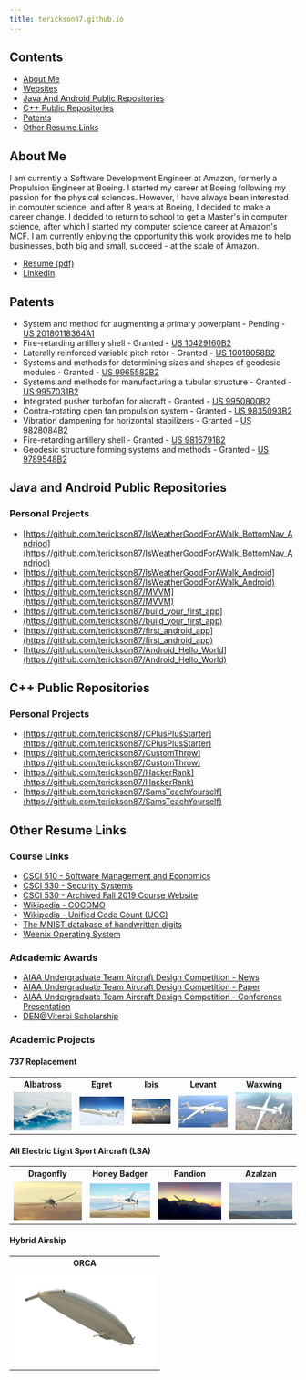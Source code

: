 ```yaml
---
title: terickson87.github.io
---
```


## Contents
* [About Me](#about-me)
* [Websites](#websites)
* [Java And Android Public Repositories](#java-and-android-public-repositories)
* [C++ Public Repositories](#c-public-repositories)
* [Patents](#patents)
* [Other Resume Links](#other-resume-links)

## About Me

I am currently a Software Development Engineer at Amazon, formerly a Propulsion Engineer at Boeing. I started my career at Boeing following my passion for the physical sciences. However, I have always been interested in computer science, and after 8 years at Boeing, I decided to make a career change. I decided to return to school to get a Master's in computer science, after which I started my computer science career at Amazon's MCF. I am currently enjoying the opportunity this work provides me to help businesses, both big and small, succeed - at the scale of Amazon.

* <a href="Resume Todd Erickson.pdf" target="_blank">Resume (pdf)</a>
* [LinkedIn](https://www.linkedin.com/in/todd-w-erickson/)

## Patents
* System and method for augmenting a primary powerplant - Pending - [US 20180118364A1](https://patents.google.com/patent/US20180118364A1/en)
* Fire-retarding artillery shell - Granted - [US 10429160B2](https://patents.google.com/patent/US10429160B2/en)
* Laterally reinforced variable pitch rotor - Granted - [US 10018058B2](https://patents.google.com/patent/US10018058B2/en)
* Systems and methods for determining sizes and shapes of geodesic modules - Granted - [US 9965582B2](https://patents.google.com/patent/US9965582B2/en)
* Systems and methods for manufacturing a tubular structure - Granted - [US 9957031B2](https://patents.google.com/patent/US9957031B2/en)
* Integrated pusher turbofan for aircraft - Granted - [US 9950800B2](https://patents.google.com/patent/US9950800B2/en)
* Contra-rotating open fan propulsion system - Granted - [US 9835093B2](https://patents.google.com/patent/US9835093B2/en)
* Vibration dampening for horizontal stabilizers - Granted - [US 9828084B2](https://patents.google.com/patent/US9828084B2/en)
* Fire-retarding artillery shell - Granted - [US 9816791B2](https://patents.google.com/patent/US9816791B2)
* Geodesic structure forming systems and methods - Granted - [US 9789548B2](https://patents.google.com/patent/US9789548B2)

## Java and Android Public Repositories

### Personal Projects
* [https://github.com/terickson87/IsWeatherGoodForAWalk_BottomNav_Andriod](https://github.com/terickson87/IsWeatherGoodForAWalk_BottomNav_Andriod)
* [https://github.com/terickson87/IsWeatherGoodForAWalk_Android](https://github.com/terickson87/IsWeatherGoodForAWalk_Android)
* [https://github.com/terickson87/MVVM](https://github.com/terickson87/MVVM)
* [https://github.com/terickson87/build_your_first_app](https://github.com/terickson87/build_your_first_app)
* [https://github.com/terickson87/first_android_app](https://github.com/terickson87/first_android_app)
* [https://github.com/terickson87/Android_Hello_World](https://github.com/terickson87/Android_Hello_World)

## C++ Public Repositories

### Personal Projects
* [https://github.com/terickson87/CPlusPlusStarter](https://github.com/terickson87/CPlusPlusStarter)
* [https://github.com/terickson87/CustomThrow](https://github.com/terickson87/CustomThrow)
* [https://github.com/terickson87/HackerRank](https://github.com/terickson87/HackerRank)
* [https://github.com/terickson87/SamsTeachYourself](https://github.com/terickson87/SamsTeachYourself)

## Other Resume Links

### Course Links
* [CSCI 510 - Software Management and Economics](https://classes.usc.edu/term-20203/course/csci-510/)
* [CSCI 530 - Security Systems](https://classes.usc.edu/term-20203/course/csci-530/)
* [CSCI 530 - Archived Fall 2019 Course Website](https://web.archive.org/web/20200702170703/http:/csclass.info/USC/CSCI530/F19/)
* [Wikipedia - COCOMO](https://en.wikipedia.org/wiki/COCOMO)
* [Wikipedia - Unified Code Count (UCC)](https://en.wikipedia.org/wiki/Unified_Code_Count_(UCC))
* [The MNIST database of handwritten digits](http://yann.lecun.com/exdb/mnist/)
* [Weenix Operating System](https://github.com/brown-cs1690/handout/wiki)

### Adcademic Awards
* [AIAA Undergraduate Team Aircraft Design Competition - News](https://viterbi.usc.edu/news/news/2010/viterbi-student-team.htm)
* [AIAA Undergraduate Team Aircraft Design Competition - Paper](https://issuu.com/sina_golshany/docs/aiaa_team_aircraft_design_paper_for)
* [AIAA Undergraduate Team Aircraft Design Competition - Conference Presentation](https://issuu.com/sina_golshany/docs/egret_presentationpdf)
* [DEN@Viterbi Scholarship](https://viterbigradadmission.usc.edu/denviterbi-scholarship/)

### Academic Projects

#### 737 Replacement
<table>
  <th style="text-align:center">Albatross</th>
  <th style="text-align:center">Egret</th>
  <th style="text-align:center">Ibis</th>
  <th style="text-align:center">Levant</th>
  <th style="text-align:center">Waxwing</th>
  <tr>
    <td style="text-align:center"><a href="projects/Albatross Complete Proposal.pdf"><img width="250" src="projects/Albatross.png"></a></td>
    <td style="text-align:center"><a href="projects/Egret Complete Proposal.pdf"><img width="250" src="projects/Egret.png"></a></td>
    <td style="text-align:center"><a href="projects/Ibis Complete Proposal.pdf"><img width="250" src="projects/Ibis.png"></a></td>
    <td style="text-align:center"><a href="projects/Levant Complete Proposal.pdf"><img width="250" src="projects/Levant.png"></a></td>
    <td style="text-align:center"><a href="projects/Waxwing Complete Proposal.pdf"><img width="250" src="projects/Waxwing.png"></a></td>
  </tr>
</table>

#### All Electric Light Sport Aircraft (LSA)
<table>
  <th style="text-align:center">Dragonfly</th>
  <th style="text-align:center">Honey Badger</th>
  <th style="text-align:center">Pandion</th>
  <th style="text-align:center">Azalzan</th>
  <tr>
    <td style="text-align:center"><a href="https://issuu.com/sina_golshany/docs/dragonfly_with_foldouts__reduced_si"><img width="250" src="projects/Dragonfly.png"></a></td>
    <td style="text-align:center"><a href="https://issuu.com/sina_golshany/docs/honey_badger_with_foldouts__reduced"><img width="250" src="projects/Honey Badger.png"></a></td>
    <td style="text-align:center"><a href="https://issuu.com/sina_golshany/docs/pandion_with_foldouts"><img width="250" src="projects/Pandion.png"></a></td>
    <td style="text-align:center"><a href="https://issuu.com/sina_golshany/docs/azalzan_with_foldouts"><img width="250" src="projects/Azalzan.png"></a></td>
  </tr>
</table>

#### Hybrid Airship
<table>
  <th style="text-align:center">ORCA</th>
  <tr>
    <td style="text-align:center"><a href="projects/ORCA FINAL.pdf"><img width="250" src="projects/ORCA.png"></a></td>
  </tr>
</table>

